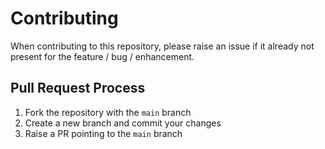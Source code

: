 # Contributing

When contributing to this repository, please raise an issue if it already not present for the feature / bug / enhancement.


## Pull Request Process

1. Fork the repository with the `main` branch
2. Create a new branch and commit your changes
3. Raise a PR pointing to the `main` branch
